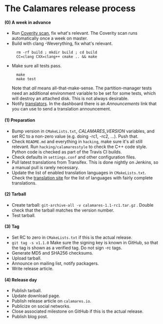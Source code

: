 The Calamares release process
=============================

#### (0) A week in advance
* Run [Coverity scan][coverity], fix what's relevant. The Coverity scan runs
  automatically once a week on master.
* Build with clang -Weverything, fix what's relevant.
  ```
    rm -rf build ; mkdir build ; cd build
    CC=clang CXX=clang++ cmake .. && make
  ```
* Make sure all tests pass.
  ```
    make
    make test
  ```
  Note that *all* means all-that-make-sense. The partition-manager tests need
  an additional environment variable to be set for some tests, which will
  destroy an attached disk. This is not always desirable.
* Notify [translators][transifex]. In the dashboard there is an *Announcements*
  link that you can use to send a translation announcement.

[coverity]: https://scan.coverity.com/projects/calamares-calamares?tab=overview
[transifex]: https://www.transifex.com/calamares/calamares/dashboard/

#### (1) Preparation

* Bump version in `CMakeLists.txt`, *CALAMARES_VERSION* variables, and set
  RC to a non-zero value (e.g. doing -rc1, -rc2, ...). Push that.
* Check `README.md` and everything in `hacking`, make sure it's all still
  relevant. Run `hacking/calamaresstyle` to check the C++ code style.
  Python code is checked as part of the Travis CI builds.
* Check defaults in `settings.conf` and other configuration files.
* Pull latest translations from Transifex. This is done nightly on Jenkins,
  so a manual pull is rarely necessary.
* Update the list of enabled translation languages in `CMakeLists.txt`.
  Check the [translation site][transifex] for the list of languages with
  fairly complete translations.

#### (2) Tarball
* Create tarball: `git-archive-all -v calamares-1.1-rc1.tar.gz` . Double check
  that the tarball matches the version number.
* Test tarball.

#### (3) Tag
* Set RC to zero in `CMakeLists.txt` if this is the actual release.
* `git tag -s v1.1.0` Make sure the signing key is known in GitHub, so that the
  tag is shown as a verified tag. Do not sign -rc tags.
* Generate MD5 and SHA256 checksums.
* Upload tarball.
* Announce on mailing list, notify packagers.
* Write release article.

#### (4) Release day
* Publish tarball.
* Update download page.
* Publish release article on `calamares.io`.
* Publicize on social networks.
* Close associated milestone on GitHub if this is the actual release.
* Publish blog post.
